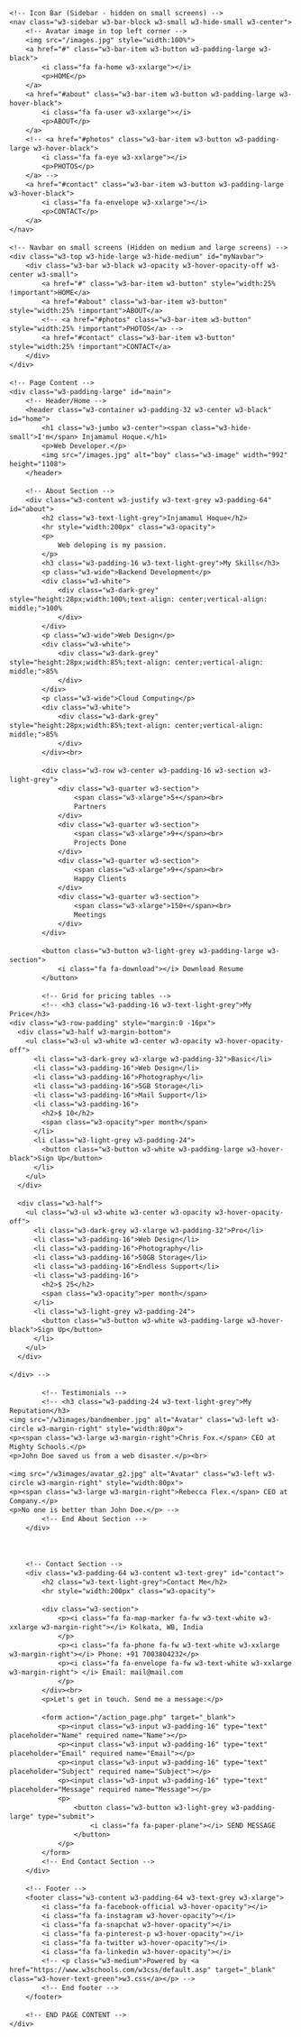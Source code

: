 <!DOCTYPE html>
<html>
<title>Portfolio | Injamamul Hoque</title>
<meta charset="UTF-8">
<meta name="viewport" content="width=device-width, initial-scale=1">
<link rel="stylesheet" href="https://www.w3schools.com/w3css/4/w3.css">
<link rel="stylesheet" href="https://fonts.googleapis.com/css?family=Montserrat">
<link rel="stylesheet" href="https://cdnjs.cloudflare.com/ajax/libs/font-awesome/4.7.0/css/font-awesome.min.css">
<style>
    body,
    h1,
    h2,
    h3,
    h4,
    h5,
    h6 {
        font-family: "Montserrat", sans-serif
    }

    .w3-row-padding img {
        margin-bottom: 12px
    }

    /* Set the width of the sidebar to 120px */
    .w3-sidebar {
        width: 120px;
        background: #222;
    }

    /* Add a left margin to the "page content" that matches the width of the sidebar (120px) */
    #main {
        margin-left: 120px
    }

    /* Remove margins from "page content" on small screens */
    @media only screen and (max-width: 600px) {
        #main {
            margin-left: 0
        }
    }
</style>

<body class="w3-black">

    <!-- Icon Bar (Sidebar - hidden on small screens) -->
    <nav class="w3-sidebar w3-bar-block w3-small w3-hide-small w3-center">
        <!-- Avatar image in top left corner -->
        <img src="/images.jpg" style="width:100%">
        <a href="#" class="w3-bar-item w3-button w3-padding-large w3-black">
            <i class="fa fa-home w3-xxlarge"></i>
            <p>HOME</p>
        </a>
        <a href="#about" class="w3-bar-item w3-button w3-padding-large w3-hover-black">
            <i class="fa fa-user w3-xxlarge"></i>
            <p>ABOUT</p>
        </a>
        <!-- <a href="#photos" class="w3-bar-item w3-button w3-padding-large w3-hover-black">
            <i class="fa fa-eye w3-xxlarge"></i>
            <p>PHOTOS</p>
        </a> -->
        <a href="#contact" class="w3-bar-item w3-button w3-padding-large w3-hover-black">
            <i class="fa fa-envelope w3-xxlarge"></i>
            <p>CONTACT</p>
        </a>
    </nav>

    <!-- Navbar on small screens (Hidden on medium and large screens) -->
    <div class="w3-top w3-hide-large w3-hide-medium" id="myNavbar">
        <div class="w3-bar w3-black w3-opacity w3-hover-opacity-off w3-center w3-small">
            <a href="#" class="w3-bar-item w3-button" style="width:25% !important">HOME</a>
            <a href="#about" class="w3-bar-item w3-button" style="width:25% !important">ABOUT</a>
            <!-- <a href="#photos" class="w3-bar-item w3-button" style="width:25% !important">PHOTOS</a> -->
            <a href="#contact" class="w3-bar-item w3-button" style="width:25% !important">CONTACT</a>
        </div>
    </div>

    <!-- Page Content -->
    <div class="w3-padding-large" id="main">
        <!-- Header/Home -->
        <header class="w3-container w3-padding-32 w3-center w3-black" id="home">
            <h1 class="w3-jumbo w3-center"><span class="w3-hide-small">I'm</span> Injamamul Hoque.</h1>
            <p>Web Developer.</p>
            <img src="/images.jpg" alt="boy" class="w3-image" width="992" height="1108">
        </header>

        <!-- About Section -->
        <div class="w3-content w3-justify w3-text-grey w3-padding-64" id="about">
            <h2 class="w3-text-light-grey">Injamamul Hoque</h2>
            <hr style="width:200px" class="w3-opacity">
            <p>
                Web deloping is my passion.
            </p>
            <h3 class="w3-padding-16 w3-text-light-grey">My Skills</h3>
            <p class="w3-wide">Backend Development</p>
            <div class="w3-white">
                <div class="w3-dark-grey" style="height:28px;width:100%;text-align: center;vertical-align: middle;">100%
                </div>
            </div>
            <p class="w3-wide">Web Design</p>
            <div class="w3-white">
                <div class="w3-dark-grey" style="height:28px;width:85%;text-align: center;vertical-align: middle;">85%
                </div>
            </div>
            <p class="w3-wide">Cloud Computing</p>
            <div class="w3-white">
                <div class="w3-dark-grey" style="height:28px;width:85%;text-align: center;vertical-align: middle;">85%
                </div>
            </div><br>

            <div class="w3-row w3-center w3-padding-16 w3-section w3-light-grey">
                <div class="w3-quarter w3-section">
                    <span class="w3-xlarge">5+</span><br>
                    Partners
                </div>
                <div class="w3-quarter w3-section">
                    <span class="w3-xlarge">9+</span><br>
                    Projects Done
                </div>
                <div class="w3-quarter w3-section">
                    <span class="w3-xlarge">9+</span><br>
                    Happy Clients
                </div>
                <div class="w3-quarter w3-section">
                    <span class="w3-xlarge">150+</span><br>
                    Meetings
                </div>
            </div>

            <button class="w3-button w3-light-grey w3-padding-large w3-section">
                <i class="fa fa-download"></i> Download Resume
            </button>

            <!-- Grid for pricing tables -->
            <!-- <h3 class="w3-padding-16 w3-text-light-grey">My Price</h3>
    <div class="w3-row-padding" style="margin:0 -16px">
      <div class="w3-half w3-margin-bottom">
        <ul class="w3-ul w3-white w3-center w3-opacity w3-hover-opacity-off">
          <li class="w3-dark-grey w3-xlarge w3-padding-32">Basic</li>
          <li class="w3-padding-16">Web Design</li>
          <li class="w3-padding-16">Photography</li>
          <li class="w3-padding-16">5GB Storage</li>
          <li class="w3-padding-16">Mail Support</li>
          <li class="w3-padding-16">
            <h2>$ 10</h2>
            <span class="w3-opacity">per month</span>
          </li>
          <li class="w3-light-grey w3-padding-24">
            <button class="w3-button w3-white w3-padding-large w3-hover-black">Sign Up</button>
          </li>
        </ul>
      </div>

      <div class="w3-half">
        <ul class="w3-ul w3-white w3-center w3-opacity w3-hover-opacity-off">
          <li class="w3-dark-grey w3-xlarge w3-padding-32">Pro</li>
          <li class="w3-padding-16">Web Design</li>
          <li class="w3-padding-16">Photography</li>
          <li class="w3-padding-16">50GB Storage</li>
          <li class="w3-padding-16">Endless Support</li>
          <li class="w3-padding-16">
            <h2>$ 25</h2>
            <span class="w3-opacity">per month</span>
          </li>
          <li class="w3-light-grey w3-padding-24">
            <button class="w3-button w3-white w3-padding-large w3-hover-black">Sign Up</button>
          </li>
        </ul>
      </div>
    
    </div> -->

            <!-- Testimonials -->
            <!-- <h3 class="w3-padding-24 w3-text-light-grey">My Reputation</h3>  
    <img src="/w3images/bandmember.jpg" alt="Avatar" class="w3-left w3-circle w3-margin-right" style="width:80px">
    <p><span class="w3-large w3-margin-right">Chris Fox.</span> CEO at Mighty Schools.</p>
    <p>John Doe saved us from a web disaster.</p><br>
    
    <img src="/w3images/avatar_g2.jpg" alt="Avatar" class="w3-left w3-circle w3-margin-right" style="width:80px">
    <p><span class="w3-large w3-margin-right">Rebecca Flex.</span> CEO at Company.</p>
    <p>No one is better than John Doe.</p> -->
            <!-- End About Section -->
        </div>



        <!-- Contact Section -->
        <div class="w3-padding-64 w3-content w3-text-grey" id="contact">
            <h2 class="w3-text-light-grey">Contact Me</h2>
            <hr style="width:200px" class="w3-opacity">

            <div class="w3-section">
                <p><i class="fa fa-map-marker fa-fw w3-text-white w3-xxlarge w3-margin-right"></i> Kolkata, WB, India
                </p>
                <p><i class="fa fa-phone fa-fw w3-text-white w3-xxlarge w3-margin-right"></i> Phone: +91 7003804232</p>
                <p><i class="fa fa-envelope fa-fw w3-text-white w3-xxlarge w3-margin-right"> </i> Email: mail@mail.com
                </p>
            </div><br>
            <p>Let's get in touch. Send me a message:</p>

            <form action="/action_page.php" target="_blank">
                <p><input class="w3-input w3-padding-16" type="text" placeholder="Name" required name="Name"></p>
                <p><input class="w3-input w3-padding-16" type="text" placeholder="Email" required name="Email"></p>
                <p><input class="w3-input w3-padding-16" type="text" placeholder="Subject" required name="Subject"></p>
                <p><input class="w3-input w3-padding-16" type="text" placeholder="Message" required name="Message"></p>
                <p>
                    <button class="w3-button w3-light-grey w3-padding-large" type="submit">
                        <i class="fa fa-paper-plane"></i> SEND MESSAGE
                    </button>
                </p>
            </form>
            <!-- End Contact Section -->
        </div>

        <!-- Footer -->
        <footer class="w3-content w3-padding-64 w3-text-grey w3-xlarge">
            <i class="fa fa-facebook-official w3-hover-opacity"></i>
            <i class="fa fa-instagram w3-hover-opacity"></i>
            <i class="fa fa-snapchat w3-hover-opacity"></i>
            <i class="fa fa-pinterest-p w3-hover-opacity"></i>
            <i class="fa fa-twitter w3-hover-opacity"></i>
            <i class="fa fa-linkedin w3-hover-opacity"></i>
            <!-- <p class="w3-medium">Powered by <a href="https://www.w3schools.com/w3css/default.asp" target="_blank" class="w3-hover-text-green">w3.css</a></p> -->
            <!-- End footer -->
        </footer>

        <!-- END PAGE CONTENT -->
    </div>

</body>

</html>
